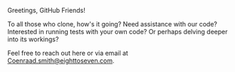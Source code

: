 Greetings, GitHub Friends!

To all those who clone, how's it going?
Need assistance with our code?
Interested in running tests with your own code?
Or perhaps delving deeper into its workings?

Feel free to reach out here or via email at Coenraad.smith@eighttoseven.com.
